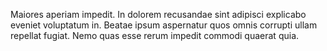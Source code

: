 Maiores aperiam impedit. In dolorem recusandae sint adipisci explicabo eveniet voluptatum in. Beatae ipsum aspernatur quos omnis corrupti ullam repellat fugiat. Nemo quas esse rerum impedit commodi quaerat quia.